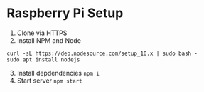 # Raspberry Pi Setup

1. Clone via HTTPS
2. Install NPM and Node
```
curl -sL https://deb.nodesource.com/setup_10.x | sudo bash -
sudo apt install nodejs
```
3. Install depdendencies
`npm i`
4. Start server
`npm start`
